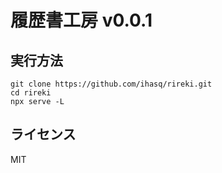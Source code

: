 # 履歴書工房 v0.0.1
## 実行方法
```
git clone https://github.com/ihasq/rireki.git
cd rireki
npx serve -L
```
## ライセンス
MIT